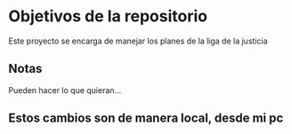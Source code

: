 # Objetivos de la repositorio

Este proyecto se encarga de manejar los planes de la liga de la justicia


## Notas
Pueden hacer lo que quieran...

## Estos cambios son de manera local, desde mi pc
